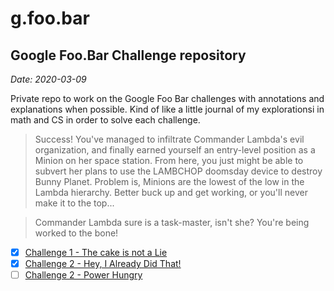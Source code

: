 # g.foo.bar 
## Google Foo.Bar Challenge repository

_Date: 2020-03-09_

Private repo to work on the Google Foo Bar challenges with annotations and explanations when possible. Kind of like a little journal of my explorationsi in math and CS in order to solve each challenge.

> Success! You've managed to infiltrate Commander Lambda's evil organization, and finally earned yourself an entry-level position as a Minion on her space station. From here, you just might be able to subvert her plans to use the LAMBCHOP doomsday device to destroy Bunny Planet. Problem is, Minions are the lowest of the low in the Lambda hierarchy. Better buck up and get working, or you'll never make it to the top...

> Commander Lambda sure is a task-master, isn't she? You're being worked to the bone!

- [x] [Challenge 1 - The cake is not a Lie](./the-cake-is-not-a-lie/README.md)
- [x] [Challenge 2 - Hey, I Already Did That!](./hey-i-already-did-that/README.md)
- [ ] [Challenge 2 - Power Hungry](./power-hungry/README.md)
